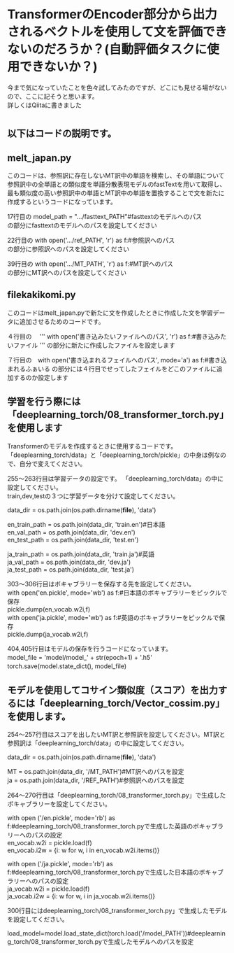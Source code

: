 
# TransformerのEncoder部分から出力されるベクトルを使用して文を評価できないのだろうか？(自動評価タスクに使用できないか？)


  今まで気になっていたことを色々試してみたのですが、どこにも見せる場がないので、ここに記そうと思います。  
詳しくはQiitaに書きました
#



## 以下はコードの説明です。

## melt_japan.py

このコードは、参照訳に存在しないMT訳中の単語を検索し、その単語について参照訳中の全単語との類似度を単語分散表現モデルのfastTextを用いて取得し、最も類似度の高い参照訳中の単語とMT訳中の単語を置換することで文を新たに作成するというコードになっています。  


17行目の model_path = ".../fasttext_PATH"#fasttextのモデルへのパス  
の部分にfasttextのモデルへのパスを設定してください

22行目の with open('.../ref_PATH', 'r') as f:#参照訳へのパス  
の部分に参照訳へのパスを設定してください

39行目の with open('.../MT_PATH', 'r') as f:#MT訳へのパス  
の部分にMT訳へのパスを設定してください


## filekakikomi.py

このコードはmelt_japan.pyで新たに文を作成したときに作成した文を学習データに追加させるためのコードです。

４行目の　
''' with open('書き込みたいファイルへのパス', 'r') as f:#書き込みたいファイル '''
の部分に新たに作成したファイルを設定します

７行目の　with open('書き込まれるフェイルへのパス', mode='a') as f:#書き込まれるふぁいる
の部分には４行目でせってしたフェイルをどこのファイルに追加するのか設定します

## 学習を行う際には「deeplearning_torch/08_transformer_torch.py」を使用します

Transformerのモデルを作成するときに使用するコードです。  
「deeplearning_torch/data」と「deeplearning_torch/pickle」の中身は例なので、自分で変えてください。  

255〜263行目は学習データの設定です。 
「deeplearning_torch/data」の中に設定してください。  
train,dev,testの３つに学習データを分けて設定してください。  

data_dir = os.path.join(os.path.dirname(__file__), 'data')  

en_train_path = os.path.join(data_dir, 'train.en')#日本語  
en_val_path = os.path.join(data_dir, 'dev.en')  
en_test_path = os.path.join(data_dir, 'test.en')  

ja_train_path = os.path.join(data_dir, 'train.ja')#英語  
ja_val_path = os.path.join(data_dir, 'dev.ja')  
ja_test_path = os.path.join(data_dir, 'test.ja')  


303〜306行目はボキャブラリーを保存する先を設定してください。  
with open('en.pickle', mode='wb') as f:#日本語のボキャブラリーをピックルで保存  
    pickle.dump(en_vocab.w2i,f)  
with open('ja.pickle', mode='wb') as f:#英語のボキャブラリーをピックルで保存  
    pickle.dump(ja_vocab.w2i,f)  


404,405行目はモデルの保存を行うコードになっています。  
model_file = 'model/model_' + str(epoch+1) + '.h5'　  
torch.save(model.state_dict(), model_file)　　  

## モデルを使用してコサイン類似度（スコア）を出力するには「deeplearning_torch/Vector_cossim.py」を使用します。

254〜257行目はスコアを出したいMT訳と参照訳を設定してください。MT訳と参照訳は「deeplearning_torch/data」の中に設定してください。 

data_dir = os.path.join(os.path.dirname(__file__), 'data')  

MT = os.path.join(data_dir, '/MT_PATH')#MT訳へのパスを設定  
ja = os.path.join(data_dir, '/REF_PATH')#参照訳へのパスを設定  




264〜270行目は「deeplearning_torch/08_transformer_torch.py」で生成したボキャブラリーを設定してください。  

   with open ('/en.pickle', mode='rb') as f:#deeplearning_torch/08_transformer_torch.pyで生成した英語のボキャブラリーへのパスの設定  
        en_vocab.w2i = pickle.load(f)  
    en_vocab.i2w = {i: w for w, i in en_vocab.w2i.items()}  

  with open ('/ja.pickle', mode='rb') as f:#deeplearning_torch/08_transformer_torch.pyで生成した日本語のボキャブラリーへのパスの設定  
        ja_vocab.w2i = pickle.load(f)  
    ja_vocab.i2w = {i: w for w, i in ja_vocab.w2i.items()}  



300行目にはdeeplearning_torch/08_transformer_torch.py」で生成したモデルを設定してください。  

load_model=model.load_state_dict(torch.load('/model_PATH'))#deeplearning_torch/08_transformer_torch.pyで生成したモデルへのパスを設定　　
















